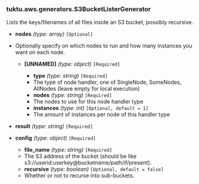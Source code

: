 ### tuktu.aws.generators.S3BucketListerGenerator
Lists the keys/filenames of all files inside an S3 bucket, possibly recursive.

  * **nodes** *(type: array)* `[Optional]`
  - Optionally specify on which nodes to run and how many instances you want on each node.

    * **[UNNAMED]** *(type: object)* `[Required]`

      * **type** *(type: string)* `[Required]`
      - The type of node handler, one of SingleNode, SomeNodes, AllNodes (leave empty for local execution)

      * **nodes** *(type: string)* `[Required]`
      - The nodes to use for this node handler type

      * **instances** *(type: int)* `[Optional, default = 1]`
      - The amount of instances per node of this handler type

  * **result** *(type: string)* `[Required]`

  * **config** *(type: object)* `[Required]`

    * **file_name** *(type: string)* `[Required]`
    - The S3 address of the bucket (should be like s3://userid:userkey@bucketname/path/if/present).

    * **recursive** *(type: boolean)* `[Optional, default = false]`
    - Whether or not to recurse into sub-buckets.

